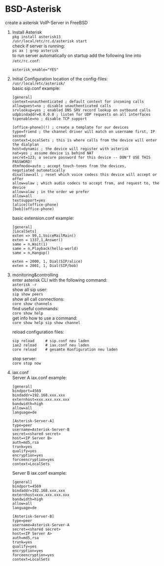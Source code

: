 # BSD-Asterisk
create a asterisk VoIP-Server in FreeBSD

1. Install Asterisk<br>
   ```pkg install asterisk13```<br>
   ```/usr/local/etc/rc.d/asterisk start```<br>
   check if server is running:<br>
   ```ps ax | grep asterisk```<br>
   to run server automatically on startup add the following line into ```/etc/rc.conf```:

   ```asterisk_enable="YES"```<br>
3. Initial Configuration
   location of the config-files:<br>
   ```/usr/local/etc/asterisk/```<br>
   basic sip.conf example:
   ```
   [general]
   context=unauthenticated ; default context for incoming calls
   allowguest=no ; disable unauthenticated calls
   srvlookup=yes ; enabled DNS SRV record lookup on outbound calls
   udpbindaddr=0.0.0.0 ; listen for UDP requests on all interfaces
   tcpenable=no ; disable TCP support

   [office-phone](!) ; create a template for our devices
   type=friend ; the channel driver will match on username first, IP second
   context=LocalSets ; this is where calls from the device will enter the dialplan
   host=dynamic ; the device will register with asterisk
   nat=yes ; assume device is behind NAT
   secret=123; a secure password for this device -- DON'T USE THIS PASSWORD!
   dtmfmode=auto ; accept touch-tones from the devices,
   negotiated automatically
   disallow=all ; reset which voice codecs this device will accept or offer
   allow=ulaw ; which audio codecs to accept from, and request to, the device
   allow=alaw ; in the order we prefer
   allow=all
   textsupport=yes
   [alice](office-phone)
   [bob](office-phone) 
   ```
   basic extension.conf example:
   ```
   [general]
   [LocalSets]
   exten => 99,1,VoiceMailMain()
   exten = 1337,1,Answer()
   same = n,Wait(1)
   same = n,Playback(hello-world)
   same = n,Hangup()

   exten = 2000, 1, Dial(SIP/alice)
   exten = 2001, 1, Dial(SIP/bob)
   ```
5. monitoring&controlling<br>
   enter asterisk CLI with the following command:<br>
   ```asterisk -r```<br>
   show all sip user:<br>
   ```sip show peers```<br>
   show all call connections:<br>
   ```core show channels```<br>
   find useful commands:<br>
   ```core show help```<br>
   get info how to use a command:<br>
   ```core show help sip show channel```<br>
   
   reload configuration files:
   ```
   sip reload     # sip.conf neu laden
   iax2 reload    # iax.conf neu laden
   core reload    # gesamte Konfiguration neu laden
   ```
   stop server:<br>
   ```core stop now ```
6. iax.conf<br>
   Server A iax.conf example:
   ```
   [general]
   bindport=4569
   bindaddr=192.168.xxx.xxx
   externhost=xxx.xxx.xxx.xxx
   bandwidth=high
   allow=all
   language=de

   [Asterisk-Server-A]
   type=peer
   username=Asterisk-Server-B
   secret=<shared secret>
   host=<IP Server B>
   auth=md5,rsa
   trunk=yes
   qualify=yes
   encryption=yes
   forceencryption=yes
   context=LocalSets
   ```
   Server B iax.conf example:
   ```
   [general]
   bindport=4569
   bindaddr=192.168.xxx.xxx
   externhost=xxx.xxx.xxx.xxx
   bandwidth=high
   allow=all
   language=de

   [Asterisk-Server-B]
   type=peer
   username=Asterisk-Server-A
   secret=<shared secret>
   host=<IP Server A>
   auth=md5,rsa
   trunk=yes
   qualify=yes
   encryption=yes
   forceencryption=yes
   context=LocalSets
   ```

